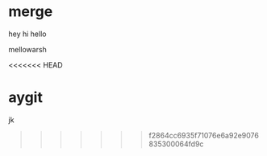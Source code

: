 # merge

hey 
hi 
hello

mellowarsh

<<<<<<< HEAD

aygit 
=======
jk
>>>>>>> f2864cc6935f71076e6a92e9076835300064fd9c
